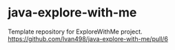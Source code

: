 # java-explore-with-me
Template repository for ExploreWithMe project.
https://github.com/Ivan498/java-explore-with-me/pull/6